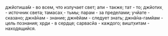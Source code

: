 джйотиша̄м - во всем, что излучает свет; апи - также; тат - то; джйотих̣ - источник света; тамасах̣ - тьмы; парам - за пределами; учйате - сказано; джн̃а̄нам - знание; джн̃ейам - следует знать; джн̃а̄на-гамйам - цель познания; хр̣ди - в сердце; сарвасйа - каждого; вишт̣хитам - находящийся.